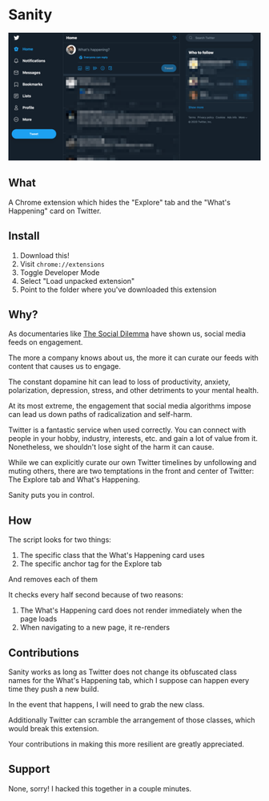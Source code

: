 # Sanity

![Screenshot of how your Twitter homepage will look after installation](./screenshot.png)

## What

A Chrome extension which hides the "Explore" tab and the "What's Happening" card on Twitter.

## Install

1. Download this!
2. Visit `chrome://extensions`
3. Toggle Developer Mode
4. Select "Load unpacked extension"
5. Point to the folder where you've downloaded this extension

## Why?

As documentaries like [The Social Dilemma](https://www.netflix.com/title/81254224) have shown us, social media feeds on engagement.

The more a company knows about us, the more it can curate our feeds with content that causes us to engage.

The constant dopamine hit can lead to loss of productivity, anxiety, polarization, depression, stress, and other detriments to your mental health.

At its most extreme, the engagement that social media algorithms impose can lead us down paths of radicalization and self-harm.

Twitter is a fantastic service when used correctly. You can connect with people in your hobby, industry, interests, etc. and gain a lot of value from it. Nonetheless, we shouldn't lose sight of the harm it can cause.

While we can explicitly curate our own Twitter timelines by unfollowing and muting others, there are two temptations in the front and center of Twitter: The Explore tab and What's Happening.

Sanity puts you in control.

## How

The script looks for two things:

1. The specific class that the What's Happening card uses
2. The specific anchor tag for the Explore tab

And removes each of them

It checks every half second because of two reasons:

1. The What's Happening card does not render immediately when the page loads
2. When navigating to a new page, it re-renders

## Contributions

Sanity works as long as Twitter does not change its obfuscated class names for the What's Happening tab, which I suppose can happen every time they push a new build.

In the event that happens, I will need to grab the new class.

Additionally Twitter can scramble the arrangement of those classes, which would break this extension.

Your contributions in making this more resilient are greatly appreciated.

## Support

None, sorry! I hacked this together in a couple minutes.
